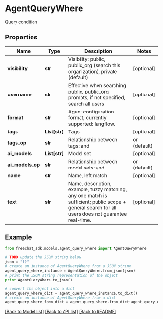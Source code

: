 # AgentQueryWhere

Query condition

## Properties

Name | Type | Description | Notes
------------ | ------------- | ------------- | -------------
**visibility** | **str** | Visibility: public, public_org (search this organization), private (default) | [optional] 
**username** | **str** | Effective when searching public, public_org prompts, if not specified, search all users | [optional] 
**format** | **str** | Agent configuration format, currently supported: langflow. | [optional] 
**tags** | **List[str]** | Tags | [optional] 
**tags_op** | **str** | Relationship between tags: and | or (default) | [optional] 
**ai_models** | **List[str]** | Model set | [optional] 
**ai_models_op** | **str** | Relationship between model sets: and | or (default) | [optional] 
**name** | **str** | Name, left match | [optional] 
**text** | **str** | Name, description, example, fuzzy matching, any one match is sufficient; public scope + general search for all users does not guarantee real-time. | [optional] 

## Example

```python
from freechat_sdk.models.agent_query_where import AgentQueryWhere

# TODO update the JSON string below
json = "{}"
# create an instance of AgentQueryWhere from a JSON string
agent_query_where_instance = AgentQueryWhere.from_json(json)
# print the JSON string representation of the object
print AgentQueryWhere.to_json()

# convert the object into a dict
agent_query_where_dict = agent_query_where_instance.to_dict()
# create an instance of AgentQueryWhere from a dict
agent_query_where_form_dict = agent_query_where.from_dict(agent_query_where_dict)
```
[[Back to Model list]](../README.md#documentation-for-models) [[Back to API list]](../README.md#documentation-for-api-endpoints) [[Back to README]](../README.md)


